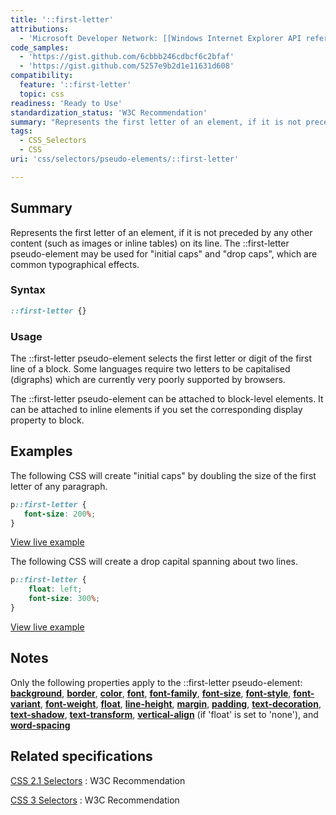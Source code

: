 ```yaml
---
title: '::first-letter'
attributions:
  - 'Microsoft Developer Network: [[Windows Internet Explorer API reference](http://msdn.microsoft.com/en-us/library/ie/hh828809%28v=vs.85%29.aspx) Article]'
code_samples:
  - 'https://gist.github.com/6cbbb246cdbcf6c2bfaf'
  - 'https://gist.github.com/5257e9b2d1e11631d608'
compatibility:
  feature: '::first-letter'
  topic: css
readiness: 'Ready to Use'
standardization_status: 'W3C Recommendation'
summary: "Represents the first letter of an element, if it is not preceded by any other content (such as images or inline tables) on its line. The\_::first-letter pseudo-element may be used for &quot;initial caps&quot; and &quot;drop caps&quot;, which are common typographical effects."
tags:
  - CSS_Selectors
  - CSS
uri: 'css/selectors/pseudo-elements/::first-letter'

---
```

## Summary

Represents the first letter of an element, if it is not preceded by any other content (such as images or inline tables) on its line. The ::first-letter pseudo-element may be used for &quot;initial caps&quot; and &quot;drop caps&quot;, which are common typographical effects.

### Syntax

``` css
::first-letter {}
```

### Usage

The ::first-letter pseudo-element selects the first letter or digit of the first line of a block. Some languages require two letters to be capitalised (digraphs) which are currently very poorly supported by browsers.

The ::first-letter pseudo-element can be attached to block-level elements. It can be attached to inline elements if you set the corresponding display property to block.

## Examples

The following CSS will create "initial caps" by doubling the size of the first letter of any paragraph.

``` css
p::first-letter {
   font-size: 200%;
}
```

[View live example](https://gist.github.com/6cbbb246cdbcf6c2bfaf)

The following CSS will create a drop capital spanning about two lines.

``` css
p::first-letter {
    float: left;
    font-size: 300%;
}
```

[View live example](https://gist.github.com/5257e9b2d1e11631d608)

## Notes

Only the following properties apply to the ::first-letter pseudo-element: [**background**](/css/properties/background), [**border**](/css/properties/border), [**color**](/css/properties/color), [**font**](/css/properties/font), [**font-family**](/css/properties/font-family), [**font-size**](/css/properties/font-size), [**font-style**](/css/properties/font-style), [**font-variant**](/css/fonts/font-variant), [**font-weight**](/css/properties/font-weight), [**float**](/css/properties/float), [**line-height**](/css/properties/line-height), [**margin**](/css/properties/margin), [**padding**](/css/properties/padding), [**text-decoration**](/css/properties/text-decoration), [**text-shadow**](/css/properties/text-shadow), [**text-transform**](/css/properties/text-transform), [**vertical-align**](/css/properties/vertical-align) (if 'float' is set to 'none'), and [**word-spacing**](/css/text/word-spacing/word-spacing)

## Related specifications

[CSS 2.1 Selectors](http://www.w3.org/TR/CSS2/selector.html#first-letter)
:   W3C Recommendation

[CSS 3 Selectors](http://www.w3.org/TR/css3-selectors/#first-letter)
:   W3C Recommendation
